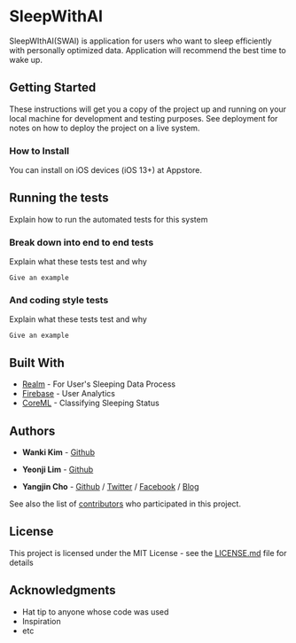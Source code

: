 # SleepWithAI
SleepWIthAI(SWAI) is application for users who want to sleep efficiently with personally optimized data. Application will recommend the best time to wake up.

## Getting Started

These instructions will get you a copy of the project up and running on your local machine for development and testing purposes. See deployment for notes on how to deploy the project on a live system.

### How to Install

You can install on iOS devices (iOS 13+) at Appstore. 

## Running the tests

Explain how to run the automated tests for this system

### Break down into end to end tests

Explain what these tests test and why

```
Give an example
```

### And coding style tests

Explain what these tests test and why

```
Give an example
```

## Built With

* [Realm](http://www.realm.io/) - For User's Sleeping Data Process
* [Firebase](https://firebase.google.com/) - User Analytics
* [CoreML](https://developer.apple.com/documentation/coreml) - Classifying Sleeping Status

## Authors

* **Wanki Kim** - [Github](https://github.com/KimWanki)

* **Yeonji Lim** - [Github](https://github.com/Ymin-dgnn)

* **Yangjin Cho** - [Github](https://github.com/sheepjin99) / [Twitter](https://twitter.com/RieL_Dev) / [Facebook](https://www.facebook.com/profile.php?id=100014648160911) / [Blog](https://sheepjin99.tistory.com)



See also the list of [contributors](https://github.com/your/project/contributors) who participated in this project.

## License

This project is licensed under the MIT License - see the [LICENSE.md](LICENSE.md) file for details

## Acknowledgments

* Hat tip to anyone whose code was used
* Inspiration
* etc
